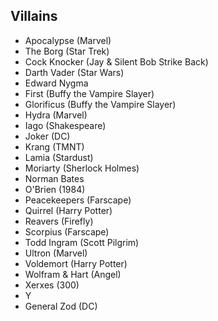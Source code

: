 ## Villains

* Apocalypse (Marvel)
* The Borg (Star Trek)
* Cock Knocker (Jay & Silent Bob Strike Back)
* Darth Vader (Star Wars)
* Edward Nygma
* First (Buffy the Vampire Slayer)
* Glorificus (Buffy the Vampire Slayer)
* Hydra (Marvel)
* Iago (Shakespeare)
* Joker (DC)
* Krang (TMNT)
* Lamia (Stardust)
* Moriarty (Sherlock Holmes)
* Norman Bates
* O'Brien (1984)
* Peacekeepers (Farscape)
* Quirrel (Harry Potter)
* Reavers (Firefly)
* Scorpius (Farscape)
* Todd Ingram (Scott Pilgrim)
* Ultron (Marvel)
* Voldemort (Harry Potter)
* Wolfram & Hart (Angel)
* Xerxes (300)
* Y
* General Zod (DC)

